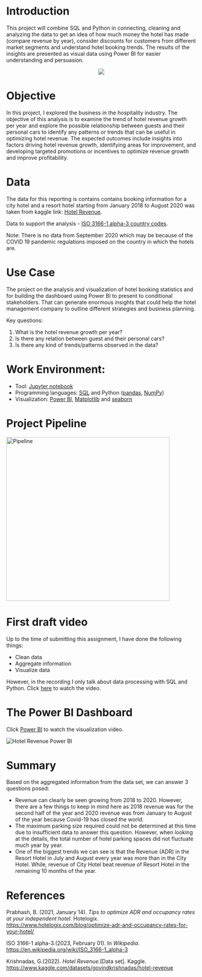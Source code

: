 # Introduction
This project will combine SQL and Python in connecting, cleaning and analyzing the data to get an idea of how much money the hotel has made (compare revenue by year), consider discounts for customers from different market segments and understand hotel booking trends. The results of the insights are presented as visual data using Power BI for easier understanding and persuasion.

<div align="center"><img src=https://user-images.githubusercontent.com/122539964/231317969-cd822ba4-da81-4193-9b61-8dae6fc13335.jpg></div>

# Objective
In this project, I explored the business in the hospitality industry. The objective of this analysis is to examine the trend of hotel revenue growth per year and explore the possible relationship between guests and their personal cars to identify any patterns or trends that can be useful in optimizing hotel revenue. The expected outcomes include insights into factors driving hotel revenue growth, identifying areas for improvement, and developing targeted promotions or incentives to optimize revenue growth and improve profitability.

# Data
The data for this reporting is contains contains booking information for a city hotel and a resort hotel starting from January 2018 to August 2020 was taken from kaggle link: 
[Hotel Revenue](https://www.kaggle.com/datasets/govindkrishnadas/hotel-revenue).

Data to support the analysis - [ISO 3166-1 alpha-3 country codes](https://en.wikipedia.org/wiki/ISO_3166-1_alpha-3).

Note: There is no data from September 2020 which may be because of the COVID 19 pandemic regulations imposed on the country in which the hotels are. 

# Use Case
The project on the analysis and visualization of hotel booking statistics and for building the dashboard using Power BI to present to conditional stakeholders. That can generate enormous insights that could help the hotel management company to outline different strategies and business planning.

Key questions:
1) What is the hotel revenue growth per year?
3) Is there any relation between guest and their personal cars? 
4) Is there any kind of trends/patterns observed in the data?

# Work Environment:
* Tool: [Jupyter notebook](https://jupyter.org/)
* Programming languages: [SQL](https://www.w3schools.com/sql/sql_intro.asp) and Python ([pandas](https://pypi.org/project/pandas/), [NumPy](https://numpy.org/))
* Visualization: [Power BI](https://powerbi.microsoft.com/en-ca/), [Matplotlib](https://matplotlib.org/) and [seaborn](https://seaborn.pydata.org)

# Project Pipeline
<img width="433" alt="Pipeline" src="https://user-images.githubusercontent.com/122539964/231315002-b1f994c5-33d7-4524-992b-d074663e53a0.png">

# First draft video
Up to the time of submitting this assignment, I have done the following things:
* Clean data
* Aggregate information
* Visualize data

However, in the recording I only talk about data processing with SQL and Python.
Click [here](https://clipchamp.com/watch/PPPYXB2mFar?_ga=2.218129817.1805101923.1681075619-885440277.1680792763](https://clipchamp.com/watch/PPPYXB2mFar?_ga=2.218129817.1805101923.1681075619-885440277.1680792763)) to watch the video.

# The Power BI Dashboard

Click [Power BI](https://clipchamp.com/watch/mhFtWoGVPt6) to watch the visualization video.

![Hotel Revenue Power BI](https://user-images.githubusercontent.com/122539964/232811624-38b3a2ad-d983-4a86-9094-e15e700cfb38.png)

# Summary

Based on the aggregated information from the data set, we can answer 3 questions posed:
* Revenue can clearly be seen growing from 2018 to 2020. However, there are a few things to keep in mind here as 2018 revenue was for the second half of the year and 2020 revenue was from January to August of the year because Covid-19 has closed the world.
* The maximum parking size required could not be determined at this time due to insufficient data to answer this question. However, when looking at the details, the total number of hotel parking spaces did not fluctuate much year by year.
* One of the biggest trends we can see is that the Revenue (ADR) in the Resort Hotel in July and August every year was more than in the City Hotel. While, revenue of City Hotel beat revenue of Resort Hotel in the remaining 10 months of the year.

# References
Prabhash, B. (2021, January 14). _Tips to optimize ADR and occupancy rates at your independent hotel._ Hotelogix. https://www.hotelogix.com/blog/optimize-adr-and-occupancy-rates-for-your-hotel/

ISO 3166-1 alpha-3.(2023, February 01). In _Wikipedia_. https://en.wikipedia.org/wiki/ISO_3166-1_alpha-3  

Krishnadas, G.(2022). _Hotel Revenue._[Data set]. Kaggle. https://www.kaggle.com/datasets/govindkrishnadas/hotel-revenue
